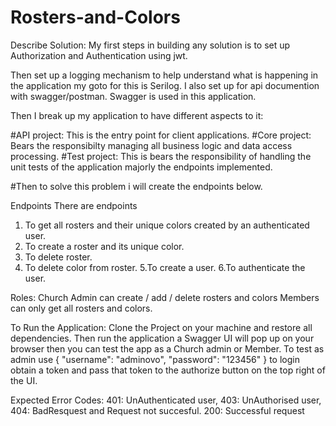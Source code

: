 # Rosters-and-Colors


Describe Solution:
My first steps in building any solution is to set up Authorization and Authentication using jwt.

Then set up a logging mechanism to help understand what is happening in the application
my goto for this is Serilog. I also set up for api documention with swagger/postman.
Swagger is used in this application.

Then I break up my application to have different aspects to it:

#API project: This is the entry point for client applications.
#Core project: Bears the responsibilty managing all business logic and data access processing.
#Test project: This is bears the responsibility of handling the unit tests of the application majorly 
              the endpoints implemented.
              
#Then to solve this problem i will create the endpoints below.

              
Endpoints
There are endpoints
1. To get all rosters and their unique colors created by an authenticated user.
2. To create a roster and its unique color.
3. To delete roster.
4. To delete color from roster.
5.To create a user.
6.To authenticate the user.

Roles:
Church Admin can create / add / delete rosters and colors
Members can only get all rosters and colors.


To Run the Application:
Clone the Project on your machine and restore all dependencies.
Then run the application a Swagger UI will pop up on your browser then you can test the app as a Church admin or Member.
To test as admin use { "username": "adminovo", "password": "123456" } to login obtain a token and pass that
token to the authorize button on the top right of the UI.

Expected Error Codes:
401: UnAuthenticated user,
403: UnAuthorised user,
404: BadResquest and Request not succesful.
200: Successful request
